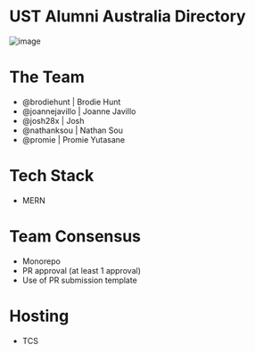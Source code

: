 # UST Alumni Australia Directory

![image](https://github.com/codesydney/ustaa-directory/assets/7553347/698efa06-fe60-4fe4-b8b6-688751814cc6)

# The Team
* @brodiehunt | Brodie Hunt
* @joannejavillo | Joanne Javillo
* @josh28x | Josh
* @nathanksou | Nathan Sou
* @promie | Promie Yutasane

# Tech Stack
* MERN

# Team Consensus
* Monorepo
* PR approval (at least 1 approval)
* Use of PR submission template

# Hosting 
* TCS
